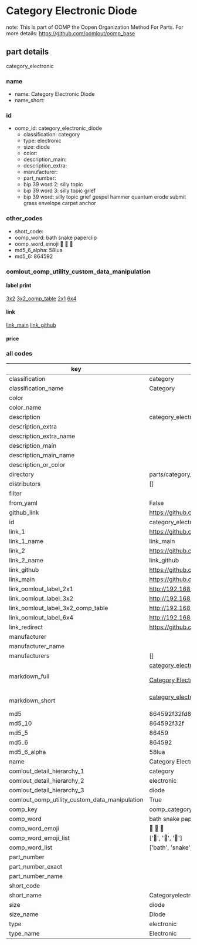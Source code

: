 # Category Electronic Diode  

note: This is part of OOMP the Oopen Organization Method For Parts. For more details: https://github.com/oomlout/oomp_base

##  part details
  



category_electronic



### name
* name: Category Electronic Diode
* name_short: 
### id
* oomp_id: category_electronic_diode
  * classification: category
  * type: electronic
  * size: diode
  * color: 
  * description_main: 
  * description_extra: 
  * manufacturer: 
  * part_number: 
  * bip 39 word 2: silly topic
  * bip 39 word 3: silly topic grief
  * bip 39 word: silly topic grief gospel hammer quantum erode submit grass envelope carpet anchor

### other_codes
* short_code: 
* oomp_word: bath snake paperclip
* oomp_word_emoji :bath: :snake: :paperclip:
* md5_6_alpha: 58lua
* md5_6: 864592






### oomlout_oomp_utility_custom_data_manipulation
#### label print
[3x2](http://192.168.1.245:1112/?label=oomp%2058lua)
[3x2_oomp_table](http://192.168.1.108:1112/?label=oomp%2058lua)
[2x1](http://192.168.1.242:1112/?label=oomp%2058lua)
[6x4](http://192.168.1.55:1112/?label=oomp%2058lua)    

#### link

[link_main](https://github.com/oomlout/oomlout_oomp_version_1_messy/tree/main/parts/category_electronic_diode) [link_github](https://github.com/oomlout/oomlout_oomp_version_1_messy/tree/main/parts/category_electronic_diode)                             

#### price







### all codes 
| key | value |  
| --- | --- |  
| classification | category |  
| classification_name | Category |  
| color |  |  
| color_name |  |  
| description | category_electronic |  
| description_extra |  |  
| description_extra_name |  |  
| description_main |  |  
| description_main_name |  |  
| description_or_color |   |  
| directory | parts/category_electronic_diode |  
| distributors | [] |  
| filter |  |  
| from_yaml | False |  
| github_link | https://github.com/oomlout/oomlout_oomp_part_src/tree/main/parts/category_electronic_diode |  
| id | category_electronic_diode |  
| link_1 | https://github.com/oomlout/oomlout_oomp_version_1_messy/tree/main/parts/category_electronic_diode |  
| link_1_name | link_main |  
| link_2 | https://github.com/oomlout/oomlout_oomp_version_1_messy/tree/main/parts/category_electronic_diode |  
| link_2_name | link_github |  
| link_github | https://github.com/oomlout/oomlout_oomp_version_1_messy/tree/main/parts/category_electronic_diode |  
| link_main | https://github.com/oomlout/oomlout_oomp_version_1_messy/tree/main/parts/category_electronic_diode |  
| link_oomlout_label_2x1 | http://192.168.1.242:1112/?label=oomp%2058lua |  
| link_oomlout_label_3x2 | http://192.168.1.245:1112/?label=oomp%2058lua |  
| link_oomlout_label_3x2_oomp_table | http://192.168.1.108:1112/?label=oomp%2058lua |  
| link_oomlout_label_6x4 | http://192.168.1.55:1112/?label=oomp%2058lua |  
| link_redirect | https://github.com/oomlout/oomlout_oomp_version_1_messy/tree/main/parts/category_electronic_diode |  
| manufacturer |  |  
| manufacturer_name |  |  
| manufacturers | [] |  
| markdown_full | [category_electronic_diode](none)<br>[](none)<br>[Category Electronic Diode](none)<br><br> |  
| markdown_short | [category_electronic_diode](none)<br><br> |  
| md5 | 864592f32fd80992bd34464ccd394645 |  
| md5_10 | 864592f32f |  
| md5_5 | 86459 |  
| md5_6 | 864592 |  
| md5_6_alpha | 58lua |  
| name | Category Electronic Diode |  
| oomlout_detail_hierarchy_1 | category |  
| oomlout_detail_hierarchy_2 | electronic |  
| oomlout_detail_hierarchy_3 | diode |  
| oomlout_oomp_utility_custom_data_manipulation | True |  
| oomp_key | oomp_category_electronic_diode |  
| oomp_word | bath snake paperclip |  
| oomp_word_emoji | :bath: :snake: :paperclip: |  
| oomp_word_emoji_list | [':bath:', ':snake:', ':paperclip:'] |  
| oomp_word_list | ['bath', 'snake', 'paperclip'] |  
| part_number |  |  
| part_number_exact |  |  
| part_number_name |  |  
| short_code |  |  
| short_name | Categoryelectronic |  
| size | diode |  
| size_name | Diode |  
| type | electronic |  
| type_name | Electronic |  
